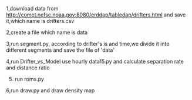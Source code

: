 

1,download data from http://comet.nefsc.noaa.gov:8080/erddap/tabledap/drifters.html and save it,which name is drifters.csv

2,create a file which name is data

3,run segment.py, according to drifter's is and time,we divide it into different segments and save the file of 'data'

4,run Drifter_vs_Model use hourly data15.py and calculate separation rate and distance ratio

5. run roms.py

6,run draw.py and draw density map
